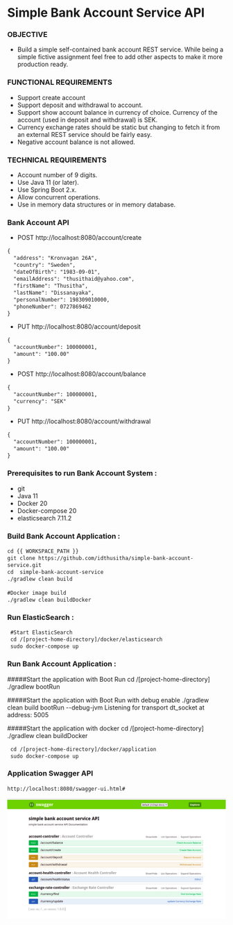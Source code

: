 # Simple Bank Account Service API

### OBJECTIVE

   * Build a simple self-contained bank account REST service. While being a simple fictive assignment feel
free to add other aspects to make it more production ready.

### FUNCTIONAL REQUIREMENTS

   * Support create account   	   	
   * Support deposit and withdrawal to account.
   * Support show account balance in currency of choice. Currency of the account (used in deposit
		and withdrawal) is SEK.
   * Currency exchange rates should be static but changing to fetch it from an external REST
	service should be fairly easy.
   * Negative account balance is not allowed.

### TECHNICAL REQUIREMENTS

   * Account number of 9 digits.
   * Use Java 11 (or later).
   * Use Spring Boot 2.x.
   * Allow concurrent operations.
   * Use in memory data structures or in memory database.

### Bank Account API 

   * POST http://localhost:8080/account/create
   
    {
	  "address": "Kronvagan 26A",
	  "country": "Sweden",
	  "dateOfBirth": "1983-09-01",
	  "emailAddress": "thusithaid@yahoo.com",
	  "firstName": "Thusitha",
	  "lastName": "Dissanayaka",
	  "personalNumber": 198309010000,
	  "phoneNumber": 0727869462
	}
	
   * PUT http://localhost:8080/account/deposit
   
    {
	  "accountNumber": 100000001,
	  "amount": "100.00"
	}
	
   * POST http://localhost:8080/account/balance
   
    {
	  "accountNumber": 100000001,
	  "currency": "SEK"
	}

   * PUT http://localhost:8080/account/withdrawal
   
    {
	  "accountNumber": 100000001,
	  "amount": "100.00"
	}
	    


### Prerequisites to run Bank Account System :
   * git
   * Java 11
   * Docker 20
   * Docker-compose 20
   * elasticsearch 7.11.2
   
   
### Build Bank Account Application :

	cd {{ WORKSPACE_PATH }}
	git clone https://github.com/idthusitha/simple-bank-account-service.git
	cd  simple-bank-account-service
	./gradlew clean build
		
	#Docker image build
	./gradlew clean buildDocker
	

### Run ElasticSearch :

	 #Start ElasticSearch
	 cd /[project-home-directory]/docker/elasticsearch
	 sudo docker-compose up

### Run Bank Account Application :

#####Start the application with Boot Run
	cd /[project-home-directory]
	./gradlew bootRun
		
#####Start the application with Boot Run with debug enable
	./gradlew clean build bootRun --debug-jvm
	Listening for transport dt_socket at address: 5005
	 	 
#####Start the application with docker
	 cd /[project-home-directory]
	 ./gradlew clean buildDocker
	 
	 cd /[project-home-directory]/docker/application
	 sudo docker-compose up

### Application Swagger API

	http://localhost:8080/swagger-ui.html#

![Test Image 1](doc/swagger_api.png)

